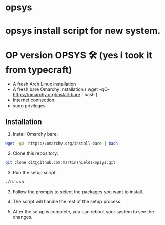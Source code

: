 # opsys
opsys install script for new system.
=======
# OP version  OPSYS 🛠️ (yes i took it from typecraft)

- A fresh Arch Linux installation
- A fresh bare Omarchy installation ( wget -qO- https://omarchy.org/install-bare | bash )
- Internet connection
- sudo privileges

## Installation

1. Install Omarchy bare:

```bash
wget -qO- https://omarchy.org/install-bare | bash 
```
2. Clone this repository:

```bash
git clone git@github.com:martinshields/opsys.git
```

3. Run the setup script:

```bash
./run.sh
```

3. Follow the prompts to select the packages you want to install.

4. The script will handle the rest of the setup process.

5. After the setup is complete, you can reboot your system to see the changes.


